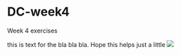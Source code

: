 # DC-week4
Week 4 exercises

this is text for the bla bla bla. Hope this helps just a little
<img src='DCWEEK4/arrow.png'>

